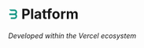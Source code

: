 # <img src="https://github.com/botfi/.github/raw/main/docs/assets/icon.png" alt="BOTFI logo" height=20/> Platform

_Developed within the Vercel ecosystem_
